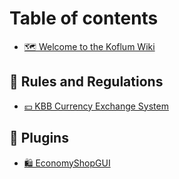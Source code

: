 # Table of contents

* [🗺️ Welcome to the Koflum Wiki](README.md)

## 📜 Rules and Regulations

* [💴 KBB Currency Exchange System](rules-and-regulations/kbb-currency-exchange-system.md)

## 🔌 Plugins

* [🛍️ EconomyShopGUI](plugins/economyshopgui.md)
